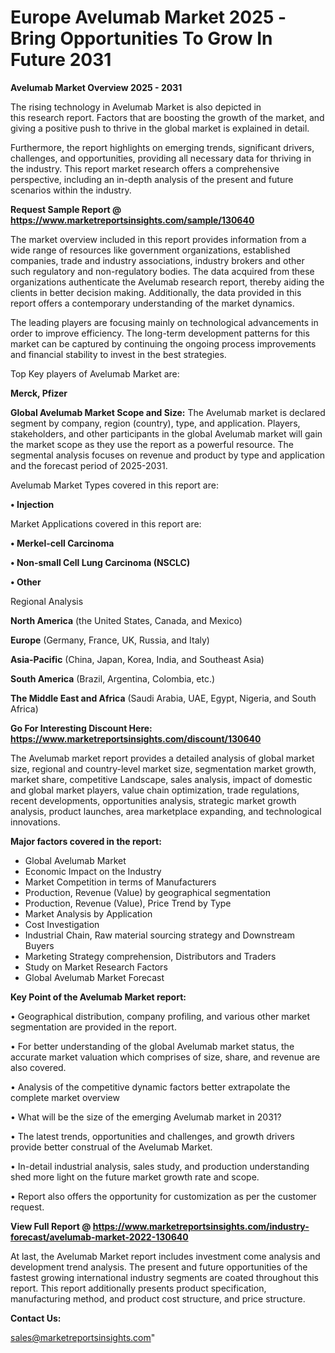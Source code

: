 # Europe Avelumab Market 2025 -Bring Opportunities To Grow In Future 2031

<Strong> Avelumab Market Overview 2025 - 2031</strong>

The rising technology in Avelumab Market is also depicted in this research report. Factors that are boosting the growth of the market, and giving a positive push to thrive in the global market is explained in detail.

Furthermore, the report highlights on emerging trends, significant drivers, challenges, and opportunities, providing all necessary data for thriving in the industry. This report market research offers a comprehensive perspective, including an in-depth analysis of the present and future scenarios within the industry.

<strong>Request Sample Report @ <a href=https://www.marketreportsinsights.com/sample/130640>https://www.marketreportsinsights.com/sample/130640</a></strong>

The market overview included in this report provides information from a wide range of resources like government organizations, established companies, trade and industry associations, industry brokers and other such regulatory and non-regulatory bodies. The data acquired from these organizations authenticate the Avelumab research report, thereby aiding the clients in better decision making. Additionally, the data provided in this report offers a contemporary understanding of the market dynamics.

The leading players are focusing mainly on technological advancements in order to improve efficiency. The long-term development patterns for this market can be captured by continuing the ongoing process improvements and financial stability to invest in the best strategies.

Top Key players of Avelumab Market are:

<strong>Merck, Pfizer</strong>

<strong><b>Global Avelumab Market Scope and Size:</b></strong>
The Avelumab market is declared segment by company, region (country), type, and application. Players, stakeholders, and other participants in the global Avelumab market will gain the market scope as they use the report as a powerful resource. The segmental analysis focuses on revenue and product by type and application and the forecast period of 2025-2031.

Avelumab Market Types covered in this report are:

<strong>• Injection</strong>

Market Applications covered in this report are:

<strong>• Merkel-cell Carcinoma

• Non-small Cell Lung Carcinoma (NSCLC)

• Other</strong> 

Regional Analysis

<strong>North America</strong> (the United States, Canada, and Mexico)

<strong>Europe</strong> (Germany, France, UK, Russia, and Italy)

<strong>Asia-Pacific</strong> (China, Japan, Korea, India, and Southeast Asia)

<strong>South America</strong> (Brazil, Argentina, Colombia, etc.)

<strong>The Middle East and Africa</strong> (Saudi Arabia, UAE, Egypt, Nigeria, and South Africa)

<strong>Go For Interesting Discount Here: <a href=https://www.marketreportsinsights.com/discount/130640>https://www.marketreportsinsights.com/discount/130640</a></strong>

The Avelumab market report provides a detailed analysis of global market size, regional and country-level market size, segmentation market growth, market share, competitive Landscape, sales analysis, impact of domestic and global market players, value chain optimization, trade regulations, recent developments, opportunities analysis, strategic market growth analysis, product launches, area marketplace expanding, and technological innovations.

<strong><b>Major factors covered in the report:</b></strong>
<ul>
  <li>Global Avelumab Market </li>
  <li>Economic Impact on the Industry</li>
  <li>Market Competition in terms of Manufacturers</li>
  <li>Production, Revenue (Value) by geographical segmentation</li>
  <li>Production, Revenue (Value), Price Trend by Type</li>
  <li>Market Analysis by Application</li>
  <li>Cost Investigation</li>
  <li>Industrial Chain, Raw material sourcing strategy and Downstream Buyers</li>
  <li>Marketing Strategy comprehension, Distributors and Traders</li>
  <li>Study on Market Research Factors</li>
  <li>Global Avelumab Market Forecast</li>
</ul>

<strong><b>Key Point of the Avelumab Market report:</b></strong>

• Geographical distribution, company profiling, and various other market segmentation are provided in the report.

• For better understanding of the global Avelumab market status, the accurate market valuation which comprises of size, share, and revenue are also covered.

• Analysis of the competitive dynamic factors better extrapolate the complete market overview

• What will be the size of the emerging Avelumab market in 2031?

• The latest trends, opportunities and challenges, and growth drivers provide better construal of the Avelumab Market.

• In-detail industrial analysis, sales study, and production understanding shed more light on the future market growth rate and scope.

• Report also offers the opportunity for customization as per the customer request.

<strong><b>View Full Report @ <a href=https://www.marketreportsinsights.com/industry-forecast/avelumab-market-2022-130640>https://www.marketreportsinsights.com/industry-forecast/avelumab-market-2022-130640</a></b></strong>


At last, the Avelumab Market report includes investment come analysis and development trend analysis. The present and future opportunities of the fastest growing international industry segments are coated throughout this report. This report additionally presents product specification, manufacturing method, and product cost structure, and price structure.

<strong>Contact Us:</strong>

sales@marketreportsinsights.com"
